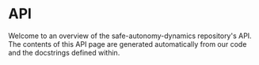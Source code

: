 # API

Welcome to an overview of the safe-autonomy-dynamics repository's
API. The contents of this API page are generated
automatically from our code and the docstrings defined within.
